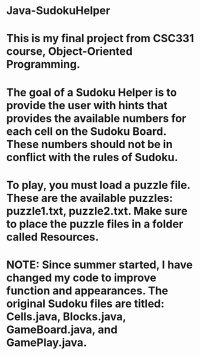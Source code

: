 # Java-SudokuHelper
# This is my final project from CSC331 course, Object-Oriented Programming.
# The goal of a Sudoku Helper is to provide the user with hints that provides the available numbers for each cell on the Sudoku Board. These numbers should not be in conflict with the rules of Sudoku.
# To play, you must load a puzzle file. These are the available puzzles: puzzle1.txt, puzzle2.txt. Make sure to place the puzzle files in a folder called Resources.
# NOTE: Since summer started, I have changed my code to improve function and appearances. The original Sudoku files are titled: Cells.java, Blocks.java, GameBoard.java, and GamePlay.java.
